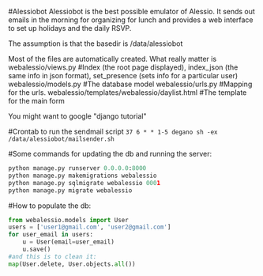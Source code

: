 #Alessiobot
Alessiobot is the best possible emulator of Alessio. It sends out emails in the morning for organizing for lunch and provides a web interface to set up holidays and the daily RSVP.

The assumption is that the basedir is /data/alessiobot

Most of the files are automatically created. What really matter is
webalessio/views.py             #Index (the root page displayed), index\_json (the same info in json format), set\_presence (sets info for a particular user)
webalessio/models.py            #The database model
webalessio/urls.py              #Mapping for the urls.
webalessio/templates/webalessio/daylist.html    #The template for the main form

You might want to google "django tutorial"

#Crontab to run the sendmail script
`37 6 * * 1-5 degano sh -ex /data/alessiobot/mailsender.sh`

#Some commands for updating the db and running the server:
```python
python manage.py runserver 0.0.0.0:8000
python manage.py makemigrations webalessio
python manage.py sqlmigrate webalessio 0001
python manage.py migrate webalessio
```

#How to populate the db:
```python
from webalessio.models import User
users = ['user1@gmail.com', 'user2@gmail.com']
for user_email in users:
    u = User(email=user_email)
    u.save()
#and this is to clean it:
map(User.delete, User.objects.all())
```
